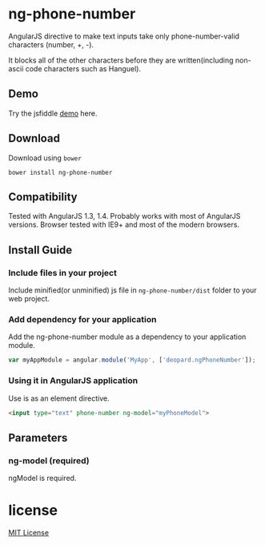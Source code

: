 # ng-phone-number
AngularJS directive to make text inputs take only phone-number-valid characters (number, +, -).

It blocks all of the other characters before they are written(including non-ascii code characters such as Hanguel).

## Demo
Try the jsfiddle [demo](http://jsfiddle.net/deopard/sv9rr8oj/1/) here.

## Download
Download using `bower`

`bower install ng-phone-number`

## Compatibility
Tested with AngularJS 1.3, 1.4. Probably works with most of AngularJS versions.
Browser tested with IE9+ and most of the modern browsers.

## Install Guide

### Include files in your project
Include minified(or unminified) js file in `ng-phone-number/dist` folder to your web project.

### Add dependency for your application
Add the ng-phone-number module as a dependency to your application module.

```js
var myAppModule = angular.module('MyApp', ['deopard.ngPhoneNumber']);
```

### Using it in AngularJS application
Use is as an element directive.

```html
<input type="text" phone-number ng-model="myPhoneModel">
```

## Parameters
### ng-model (required)
ngModel is required.


license
=======
[MIT License](https://github.com/deopard/ng-phone-number/blob/master/LICENSE)
